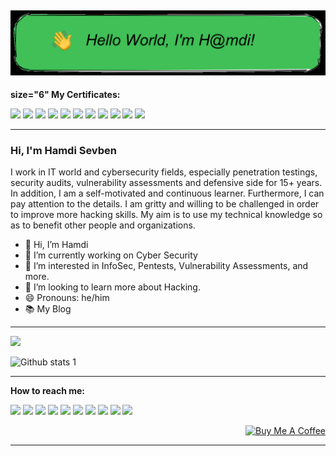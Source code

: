 ![--](https://github.com/h4md153v63n/h4md153v63n/blob/main/oie_ft3HoVLd24pY.png)
---

<tr> <b>size="6" My Certificates:</b></tr>

[<img src="https://www.aminbohio.com/cpsa.png" width="11%"/>](https://miro.medium.com/v2/resize:fit:828/format:webp/1*gDX2-HvLr3vwZx2C2eKldQ.png)
[<img src="https://images.credly.com/size/680x680/images/394a708e-5858-4a2c-89ff-407fc4c34509/image.png" width="9%"/>](https://www.credly.com/badges/8ef5abd8-ad73-47cf-a8d5-1a03afaca09c)
[<img src="https://images.credly.com/size/680x680/images/87ef04a1-b68d-4c11-acaf-a5b1d4c2c9ea/CompTIA_PenTest_2B.png" width="9%"/>](https://www.credly.com/badges/3cb06a17-66b1-49d2-bc19-6867d99c2841)
[<img src="https://secops.group/wp-content/uploads/elementor/thumbs/Certified-AppSec-Practitioner-q02kehzew7km5nxnno1uz02wib0r8m1258po5d9gg0.png" width="7.5%"/>](https://web.archive.org/web/20221227215458/https://candidate.speedexam.net/certificate.aspx?SSTATE=am4131EniU8ntjp4bO5mXRPqNbupyorLkwlhIqbcThnOAu5jqvURFFDhlSu3jvcxF0S98CtuNMm022kobwloGUW8PzH3rOL5dVSk0EFx1/U=)
[<img src="https://images.credly.com/size/680x680/images/00634f82-b07f-4bbd-a6bb-53de397fc3a6/image.png" width="7.5%"/>](https://www.credly.com/badges/c69b7d37-b218-48b4-98a1-702e4e43ef62)
[<img src="https://security.ine.com/wp-content/uploads/2023/08/eWPTX-1.png" width="5.5%"/>](https://www.credential.net/a0414535-ab71-4463-b622-2ac03d4bd92b)
[<img src="https://security.ine.com/wp-content/uploads/2023/08/eMAPT-1.png" width="5.5%"/>](https://www.credential.net/adbd00d9-0fe9-49e5-a660-3f14891182dd)
[<img src="https://s3-eu-west-1.amazonaws.com/tpd/logos/61dc0a4d5863499699bb729d/0x0.png" width="13%"/>](https://www.credential.net/ca89672f-05ca-4981-88b2-a297738371aa)
[<img src="https://miro.medium.com/v2/resize:fit:400/format:webp/0*LMP0uK8TEC6sZV2v.png" width="12%"/>](https://miro.medium.com/v2/resize:fit:1400/format:webp/1*9D7yyEteiQFwuD6_pS2RIQ.png)
[<img src="https://cybertechacademy.az/wp-content/uploads/2021/08/ceh.jpg" width="7%"/>](https://aspen.eccouncil.org/VerifyBadge?type=certification&a=C6R7T9cjD6QlI6G9ykIgWBHp5ySh83vD5VxIAW4rXfI=)
[<img src="https://miro.medium.com/v2/resize:fit:620/format:webp/0*pNYwvYhSJ66CiI_F" width="12%"/>](https://miro.medium.com/v2/resize:fit:1400/format:webp/1*z8I8uIbX7Okv8xRcZhu27Q.png)

----

### Hi, I'm Hamdi Sevben

I work in IT world and cybersecurity fields, especially penetration testings, security audits, vulnerability assessments and defensive side for 15+ years. In addition, I am a self-motivated and continuous learner. Furthermore, I can pay attention to the details. I am gritty and willing to be challenged in order to improve more hacking skills. My aim is to use my technical knowledge so as to benefit other people and organizations.

- 👋 Hi, I’m Hamdi
- 🔭 I’m currently working on Cyber Security
- 🌱 I’m interested in InfoSec, Pentests, Vulnerability Assessments, and more.
- 💞️ I’m looking to learn more about Hacking.
- 😄 Pronouns: he/him
- 📚 My Blog

----
[![](https://visitor-badge.laobi.icu/badge?page_id=h4md153v63n.h4md153v63n)](#)

![Github stats 1](https://github-readme-stats.vercel.app/api?username=h4md153v63n&show_icons=true&theme=dark) 

----

<tr> 
<b>How to reach me:</b>
</tr>

[<img src="https://img.icons8.com/color/344/linktree.png" width="3.5%"/>](https://bit.ly/3DZiDN1)
[<img src="https://img.icons8.com/color/48/000000/linkedin.png" width="3.5%"/>](https://bit.ly/34BKvtC)
[<img src="https://img.icons8.com/color/48/000000/github.png" width="3.5%"/>](https://bit.ly/3JNmXkK)
[<img src="https://img.icons8.com/color/48/000000/medium.png" width="3.5%"/>](https://bit.ly/394wuGt)
[<img src="https://img.icons8.com/color/48/000000/twitter.png" width="3.5%"/>](https://bit.ly/3hXDWV6)
[<img src="https://img.icons8.com/color/48/000000/youtube.png" width="3.5%"/>](https://bit.ly/34uRgNA)
[<img src="https://miro.medium.com/max/1220/1*kZDwNIxYuMsAyTUrx1vD0Q.png" width="3.5%"/>](https://bit.ly/3wJAhTH)
[<img src="https://img.icons8.com/color/48/000000/facebook.png" width="3.5%"/>](https://bit.ly/3hUvENM)
[<img src="https://img.icons8.com/color/344/sladeshare--v1.png" width="3.5%"/>](https://bit.ly/35Ypzh5)
[<img src="https://img.icons8.com/bubbles/344/duolingo-logo.png" width="3.5%"/>](https://bit.ly/3juH37D)

<p align="right">
<a href="https://www.buymeacoffee.com/" target="_blank"><img src="https://cdn.buymeacoffee.com/buttons/default-white.png" alt="Buy Me A Coffee" height="40" width="170" ></a>

----
